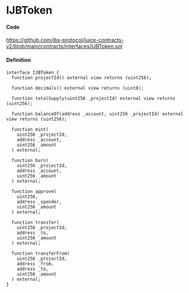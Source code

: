 # IJBToken

#### Code

https://github.com/jbx-protocol/juice-contracts-v2/blob/main/contracts/interfaces/IJBToken.sol

#### Definition

```
interface IJBToken {
  function projectId() external view returns (uint256);

  function decimals() external view returns (uint8);

  function totalSupply(uint256 _projectId) external view returns (uint256);

  function balanceOf(address _account, uint256 _projectId) external view returns (uint256);

  function mint(
    uint256 _projectId,
    address _account,
    uint256 _amount
  ) external;

  function burn(
    uint256 _projectId,
    address _account,
    uint256 _amount
  ) external;

  function approve(
    uint256,
    address _spender,
    uint256 _amount
  ) external;

  function transfer(
    uint256 _projectId,
    address _to,
    uint256 _amount
  ) external;

  function transferFrom(
    uint256 _projectId,
    address _from,
    address _to,
    uint256 _amount
  ) external;
}
```

